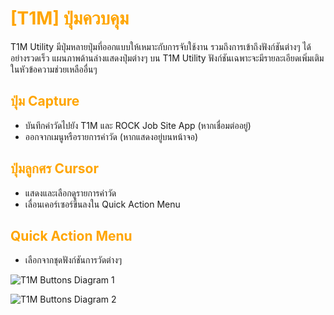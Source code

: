# <span style="color: orange">[T1M] ปุ่มควบคุม</span>

T1M Utility มีปุ่มหลายปุ่มที่ออกแบบให้เหมาะกับการจับใช้งาน รวมถึงการเข้าถึงฟังก์ชันต่างๆ ได้อย่างรวดเร็ว แผนภาพด้านล่างแสดงปุ่มต่างๆ บน T1M Utility ฟังก์ชันเฉพาะจะมีรายละเอียดเพิ่มเติมในหัวข้อความช่วยเหลืออื่นๆ

## <span style="color: orange">ปุ่ม Capture</span>

- บันทึกค่าวัดไปยัง T1M และ ROCK Job Site App (หากเชื่อมต่ออยู่)
- ออกจากเมนูหรือรายการค่าวัด (หากแสดงอยู่บนหน้าจอ)

## <span style="color: orange">ปุ่มลูกศร Cursor</span>

- แสดงและเลือกดูรายการค่าวัด
- เลื่อนเคอร์เซอร์ขึ้นลงใน Quick Action Menu

## <span style="color: orange">Quick Action Menu</span>

- เลือกจากชุดฟังก์ชันการวัดต่างๆ

![T1M Buttons Diagram 1](https://support.reekon.tools/hc/article_attachments/37421418347924)

![T1M Buttons Diagram 2](https://support.reekon.tools/hc/article_attachments/37954933922708)
